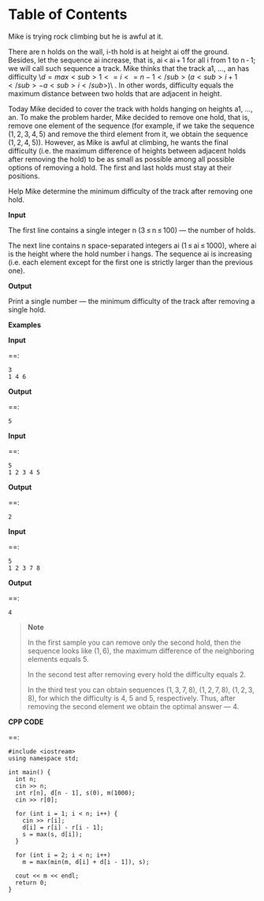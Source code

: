 
# Table of Contents



Mike is trying rock climbing but he is awful at it.

There are n holds on the wall, i-th hold is at height ai off the ground. Besides, let the sequence ai increase, that is, ai < ai + 1 for all i from 1 to n - 1; we will call such sequence a track. Mike thinks that the track a1, &#x2026;, an has difficulty \\$d = max<sub>1<=i<=n-1</sub>(a<sub>i+1</sub> - a<sub>i</sub>)$\\ . In other words, difficulty equals the maximum distance between two holds that are adjacent in height.

Today Mike decided to cover the track with holds hanging on heights a1, &#x2026;, an. To make the problem harder, Mike decided to remove one hold, that is, remove one element of the sequence (for example, if we take the sequence (1, 2, 3, 4, 5) and remove the third element from it, we obtain the sequence (1, 2, 4, 5)). However, as Mike is awful at climbing, he wants the final difficulty (i.e. the maximum difference of heights between adjacent holds after removing the hold) to be as small as possible among all possible options of removing a hold. The first and last holds must stay at their positions.

Help Mike determine the minimum difficulty of the track after removing one hold.

**Input**

The first line contains a single integer n (3 ≤ n ≤ 100) — the number of holds.

The next line contains n space-separated integers ai (1 ≤ ai ≤ 1000), where ai is the height where the hold number i hangs. The sequence ai is increasing (i.e. each element except for the first one is strictly larger than the previous one).

**Output**

Print a single number — the minimum difficulty of the track after removing a single hold.

**Examples**

**Input**

==:

    3
    1 4 6

**Output**

==:

    5

**Input**

==:

    5
    1 2 3 4 5

**Output**

==:

    2

**Input**

==:

    5
    1 2 3 7 8

**Output**

==:

    4

> **Note**
> 
> In the first sample you can remove only the second hold, then the sequence looks like (1, 6), the maximum difference of the neighboring elements equals 5.
> 
> In the second test after removing every hold the difficulty equals 2.
> 
> In the third test you can obtain sequences (1, 3, 7, 8), (1, 2, 7, 8), (1, 2, 3, 8), for which the difficulty is 4, 5 and 5, respectively. Thus, after removing the second element we obtain the optimal answer — 4.

**CPP CODE**

==:

    #include <iostream>
    using namespace std;
    
    int main() {
      int n;
      cin >> n;
      int r[n], d[n - 1], s(0), m(1000);
      cin >> r[0];
    
      for (int i = 1; i < n; i++) {
        cin >> r[i];
        d[i] = r[i] - r[i - 1];
        s = max(s, d[i]);
      }
    
      for (int i = 2; i < n; i++)
        m = max(min(m, d[i] + d[i - 1]), s);
    
      cout << m << endl;
      return 0;
    }

